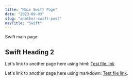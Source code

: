 ```yaml
---
title: "Main Swift Page"
date: "2023-09-03"
slug: "another-swift-post"
navTitle: "Swift"
---
```


Swift main page

## Swift Heading 2

Let's link to another page here using html: <a href="test-file.md">Test file link</a>


Let's link to another page here using markdown: [Test file link](test-file.md).
